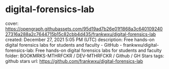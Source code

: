 # digital-forensics-lab

cover: https://opengraph.githubassets.com/95d19ad7b26e01f1868a3c64010924027316a288a2c7644715b15c82cbb4d435/frankwxu/digital-forensics-lab
created: December 27, 2021 5:05 PM (UTC)
description: Free hands-on digital forensics labs for students and faculty - GitHub - frankwxu/digital-forensics-lab: Free hands-on digital forensics labs for students and faculty
folder: BOOKMRKS-MTHRFCKR / DEV-MTHRFCKR / Github / GH Stars
tags: github stars
url: https://github.com/frankwxu/digital-forensics-lab